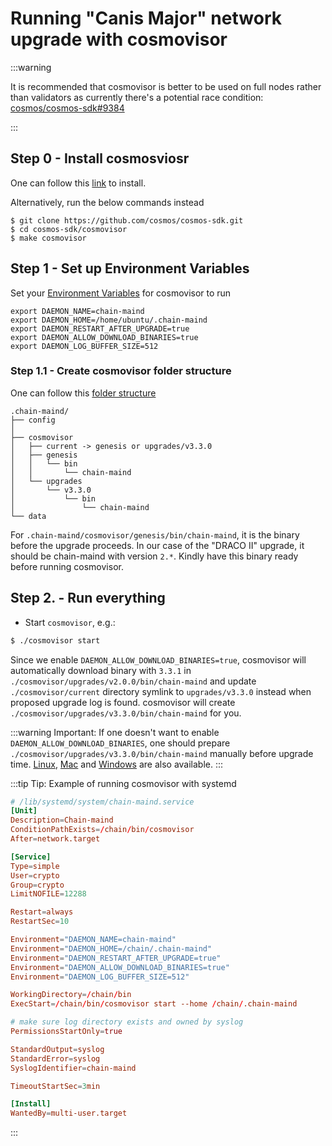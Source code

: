 # Running "Canis Major" network upgrade with cosmovisor

:::warning

It is recommended that cosmovisor is better to be used on full nodes rather than validators as currently there's a potential race condition: [cosmos/cosmos-sdk#9384](https://github.com/cosmos/cosmos-sdk/pull/9384)

:::

## Step 0 - Install cosmosviosr

One can follow this [link](https://docs.cosmos.network/master/run-node/cosmovisor.html#installation) to install.

Alternatively, run the below commands instead
```
$ git clone https://github.com/cosmos/cosmos-sdk.git
$ cd cosmos-sdk/cosmovisor
$ make cosmovisor
```

## Step 1 - Set up Environment Variables

Set your [Environment Variables](https://docs.cosmos.network/master/run-node/cosmovisor.html#command-line-arguments-and-environment-variables) for cosmovisor to run

```
export DAEMON_NAME=chain-maind
export DAEMON_HOME=/home/ubuntu/.chain-maind
export DAEMON_RESTART_AFTER_UPGRADE=true
export DAEMON_ALLOW_DOWNLOAD_BINARIES=true
export DAEMON_LOG_BUFFER_SIZE=512
```


### Step 1.1 - Create cosmovisor folder structure

One can follow this [folder structure](https://docs.cosmos.network/master/run-node/cosmovisor.html#data-folder-layout)
```
.chain-maind/
├── config
│ 
├── cosmovisor
│   ├── current -> genesis or upgrades/v3.3.0
│   ├── genesis
│   │   └── bin
│   │       └── chain-maind
│   └── upgrades
│       └── v3.3.0
│           └── bin
│               └── chain-maind
└── data
```

For `.chain-maind/cosmovisor/genesis/bin/chain-maind`, it is the binary before the upgrade proceeds. In our case of the "DRACO II" upgrade, it should be chain-maind with version `2.*`. Kindly have this binary ready before running cosmovisor.

## Step 2. - Run everything

- Start `cosmovisor`, e.g.:

```bash
$ ./cosmovisor start
```

Since we enable `DAEMON_ALLOW_DOWNLOAD_BINARIES=true`, cosmovisor will automatically download binary with `3.3.1` in `./cosmovisor/upgrades/v2.0.0/bin/chain-maind` and update `./cosmovisor/current` directory symlink to `upgrades/v3.3.0` instead when proposed upgrade log is found. cosmovisor will create `./cosmovisor/upgrades/v3.3.0/bin/chain-maind` for you.

:::warning Important:
If one doesn't want to enable `DAEMON_ALLOW_DOWNLOAD_BINARIES`, one should prepare `./cosmovisor/upgrades/v3.3.0/bin/chain-maind` manually before upgrade time.
[Linux](https://github.com/crypto-org-chain/chain-main/releases/download/v3.3.0/chain-main_3.3.0_Linux_x86_64.tar.gz), [Mac](https://github.com/crypto-org-chain/chain-main/releases/download/v3.3.0/chain-main_3.3.0_Darwin_x86_64.tar.gz) and [Windows](https://github.com/crypto-org-chain/chain-main/releases/download/v3.3.0/chain-main_3.3.0_Windows_x86_64.zip) are also available. 
:::

:::tip Tip:
Example of running cosmovisor with systemd
```toml
# /lib/systemd/system/chain-maind.service
[Unit]
Description=Chain-maind
ConditionPathExists=/chain/bin/cosmovisor
After=network.target

[Service]
Type=simple
User=crypto
Group=crypto
LimitNOFILE=12288

Restart=always
RestartSec=10

Environment="DAEMON_NAME=chain-maind"
Environment="DAEMON_HOME=/chain/.chain-maind"
Environment="DAEMON_RESTART_AFTER_UPGRADE=true"
Environment="DAEMON_ALLOW_DOWNLOAD_BINARIES=true"
Environment="DAEMON_LOG_BUFFER_SIZE=512"

WorkingDirectory=/chain/bin
ExecStart=/chain/bin/cosmovisor start --home /chain/.chain-maind

# make sure log directory exists and owned by syslog
PermissionsStartOnly=true

StandardOutput=syslog
StandardError=syslog
SyslogIdentifier=chain-maind

TimeoutStartSec=3min

[Install]
WantedBy=multi-user.target
```
:::

